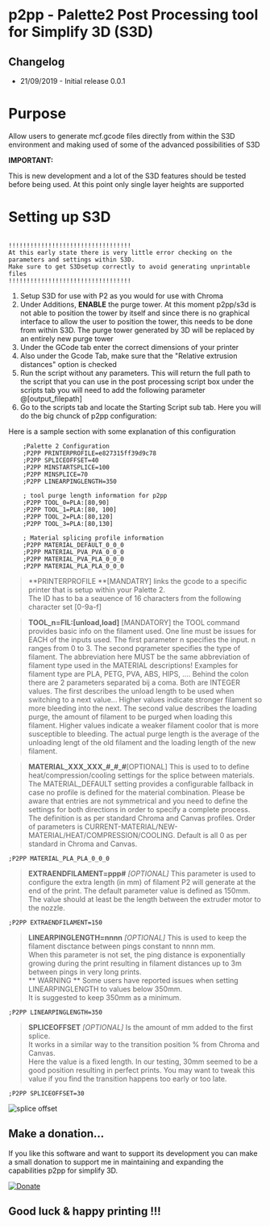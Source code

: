 # p2pp - **Palette2 Post Processing tool for Simplify 3D  (S3D)**


## Changelog

- 21/09/2019 - Initial release 0.0.1


# Purpose

Allow users to generate mcf.gcode files directly from within the S3D environment and making used of some of the advanced possibilities of 
S3D


**IMPORTANT:**

This is new development and a lot of the S3D features should be tested before being used.  At this point only single layer heights are supported



# Setting up S3D

```

!!!!!!!!!!!!!!!!!!!!!!!!!!!!!!!!!!
At this early state there is very little error checking on the parameters and settings within S3D.  
Make sure to get S3Dsetup correctly to avoid generating unprintable files 
!!!!!!!!!!!!!!!!!!!!!!!!!!!!!!!!!!
```


1. Setup S3D for use with P2 as you would for use with Chroma
2. Under Additions, **ENABLE** the purge tower.   At this moment p2pp/s3d is not able to position the tower by itself and since there is no
graphical interface to allow the user to position the tower, this needs to be done from within S3D.   The purge tower generated by 3D will be replaced by an entirely new purge tower
3. Under the GCode tab  enter the correct dimensions of your printer
4. Also under the Gcode Tab, make sure that the "Relative extrusion distances" option is checked
5. Run the script without any parameters.  This will return the full path to the script that you can use in the post processing script box
under the scripts tab  you will need to add the following parameter @[output_filepath]
6. Go to the scripts tab and locate the Starting Script sub tab.   Here you will do the big chunck of p2pp configuration:


Here is a sample section with some explanation of this configuration

```
    ;Palette 2 Configuration 
    ;P2PP PRINTERPROFILE=e827315ff39d9c78
    ;P2PP SPLICEOFFSET=40
    ;P2PP MINSTARTSPLICE=100
    ;P2PP MINSPLICE=70
    ;P2PP LINEARPINGLENGTH=350
    
    ; tool purge length information for p2pp
    ;P2PP TOOL_0=PLA:[80,90]
    ;P2PP TOOL_1=PLA:[80, 100]
    ;P2PP TOOL_2=PLA:[80,120]
    ;P2PP TOOL_3=PLA:[80,130]
    
    ; Material splicing profile information
    ;P2PP MATERIAL_DEFAULT_0_0_0
    ;P2PP MATERIAL_PVA_PVA_0_0_0
    ;P2PP MATERIAL_PVA_PLA_0_0_0
    ;P2PP MATERIAL_PLA_PLA_0_0_0
```

>**PRINTERPROFILE **[MANDATRY]
links the gcode to a specific printer that is setup within your Palette 2.  
The ID has to ba a seauence of 16 characters from the following character set [0-9a-f]

>**TOOL_n=FIL:[unload,load]**  [MANDATORY]
the TOOL command provides basic info on the filament used.   One line must be issues for EACH of the inputs used.
The first parameter n specifies the input.  n ranges from  0 to 3. 
The second pqrameter specifies the type of filament.  The abbreviation here MUST be the same abbreviation of filament type
used in the MATERIAL descriptions!  Examples for filament type are PLA, PETG, PVA, ABS, HIPS, ....
Behind the colon there are 2 parameters separated bij a coma.  Both are INTEGER values.  The first describes the unload length
to be used when switching to a next value... Higher values indicate stronger filament so more bleeding into the next.  The second value 
describes the loading purge, the amount of filament to be purged when loading this filament.   Higher values indicate a weaker filament coolor
that is more susceptible to bleeding. 
The actual purge length is the average of the unloading lengt of the old filament and the loading length of the new filament.




> **MATERIAL_XXX_XXX\_#\_#\_#**[OPTIONAL]
    This is used to to define heat/compression/cooling settings for the splice between materials. 
    The MATERIAL_DEFAULT setting provides a configurable fallback in case no profile is defined for the material combination. 
    Please be aware that entries are not symmetrical and you need to define the settings for both directions in 
    order to specify a complete process. The definition is as per standard Chroma and Canvas profiles. 
    Order of parameters is CURRENT-MATERIAL/NEW-MATERIAL/HEAT/COMPRESSION/COOLING. 
    Default is all 0 as per standard in Chroma and Canvas.
    
   ```
  ;P2PP MATERIAL_PLA_PLA_0_0_0
  ``` 

> **EXTRAENDFILAMENT=ppp\#** *[OPTIONAL]*
  This parameter is used to configure the extra length (in mm) of filament
  P2 will generate at the end of the print.  The default parameter value is defined as 150mm.  
  The value should at least be the length between the extruder motor to the nozzle. 
  
   ```
  ;P2PP EXTRAENDFILAMENT=150
  ```

> **LINEARPINGLENGTH=nnnn**  *[OPTIONAL]*
    This is used to keep the filament disctance between pings constant to nnnn mm.  
    When this parameter is not set, the ping distance is exponentially growing during the print 
    resulting in filament distances up to 3m between pings in very long prints.  
    ** WARNING ** Some users have reported issues when setting LINEARPINGLENGTH to values below 350mm.  
    It is suggested to keep 350mm as a minimum.
   ```
  ;P2PP LINEARPINGLENGTH=350
  ```  
  > **SPLICEOFFSET** *[OPTIONAL]*
    Is the amount of mm added to the first splice.  
    It works in a similar way to the transition position % from Chroma and Canvas.  
    Here the value is a fixed length.  In our testing, 30mm seemed to be a good position 
    resulting in perfect prints. You may want to tweak this value if you find the transition 
    happens too early or too late.
   ```
  ;P2PP SPLICEOFFSET=30
  ``` 
  
  ![splice offset](https://github.com/tomvandeneede/p2pp/blob/master/docs/spliceoffset.png)
  
  
## Make a donation...

If you like this software and want to support its development you can make a small donation to support me in maintaining and expanding the capabilities p2pp for simplify 3D.

[![Donate](https://img.shields.io/badge/Donate-PayPal-green.svg)](https://www.paypal.com/cgi-bin/webscr?cmd=_donations&business=t.vandeneede@pandora.be&lc=EU&item_name=Donation+to+P2PP+Developer&no_note=0&cn=&currency_code=EUR&bn=PP-DonationsBF:btn_donateCC_LG.gif:NonHosted)



## **Good luck & happy printing !!!**
  
